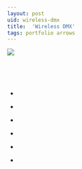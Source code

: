 ```yaml
---
layout: post
uid: wireless-dmx
title:  'Wireless DMX'
tags: portfolio arrows
---
```


<div class="projects clearfix">
 <a href="{{ site.url }}/images/portfolio/wireless-dmx/IMG_20180406_143836.jpg">
  <img src = "{{ site.url }}/images/portfolio/wireless-dmx/IMG_20180406_143836.jpg">
 </a>
</div>
<br>

<div class="sqs-html-content">
 <p class="" style="white-space:pre-wrap;">
 </p>
</div>


<ul class="projects clearfix">
  <li>
    <div class="project" style='background-image: url({{ site.url }}/images/portfolio/wireless-dmx/IMG_20180409_130447.jpg)'>
      <a class="cover" href="{{ site.url }}/images/portfolio/wireless-dmx/IMG_20180409_130447.jpg"></a>
    </div>
  </li>
  <li>
    <div class="project" style='background-image: url({{ site.url }}/images/portfolio/wireless-dmx/IMG_20180406_143821.jpg)'>
      <a class="cover" href="{{ site.url }}/images/portfolio/wireless-dmx/IMG_20180406_143821.jpg"></a>
    </div>
  </li>
  <li>
    <div class="project" style='background-image: url({{ site.url }}/images/portfolio/wireless-dmx/IMG_20180409_130532.jpg)'>
      <a class="cover" href="{{ site.url }}/images/portfolio/wireless-dmx/IMG_20180409_130532.jpg"></a>
    </div>
  </li>
  <li>
    <div class="project" style='background-image: url({{ site.url }}/images/portfolio/wireless-dmx/IMG_20180409_130527.jpg)'>
      <a class="cover" href="{{ site.url }}/images/portfolio/wireless-dmx/IMG_20180409_130527.jpg"></a>
    </div>
  </li>
  <li>
    <div class="project" style='background-image: url({{ site.url }}/images/portfolio/wireless-dmx/IMG_20180405_151344.jpg)'>
      <a class="cover" href="{{ site.url }}/images/portfolio/wireless-dmx/IMG_20180405_151344.jpg"></a>
    </div>
  </li>
  <li>
    <div class="project" style='background-image: url({{ site.url }}/images/portfolio/wireless-dmx/IMG_20180409_130520.jpg)'>
      <a class="cover" href="{{ site.url }}/images/portfolio/wireless-dmx/IMG_20180409_130520.jpg"></a>
    </div>
  </li>
</ul>
<br>
<br>

